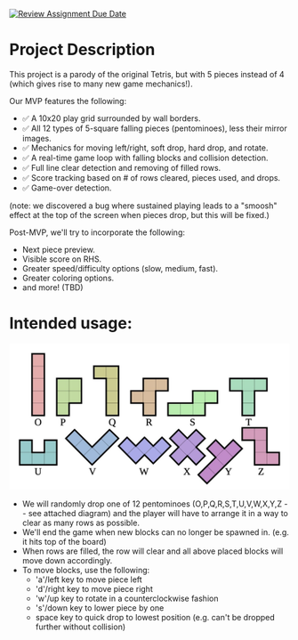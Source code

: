 [![Review Assignment Due Date](https://classroom.github.com/assets/deadline-readme-button-22041afd0340ce965d47ae6ef1cefeee28c7c493a6346c4f15d667ab976d596c.svg)](https://classroom.github.com/a/YxXKqIeT)
# Project Description

This project is a parody of the original Tetris, but with 5 pieces instead of 4 (which gives rise to many new game mechanics!).

Our MVP features the following:

- :white_check_mark: A 10x20 play grid surrounded by wall borders.
- :white_check_mark: All 12 types of 5-square falling pieces (pentominoes), less their mirror images. 
- :white_check_mark: Mechanics for moving left/right, soft drop, hard drop, and rotate.
- :white_check_mark: A real-time game loop with falling blocks and collision detection.
- :white_check_mark: Full line clear detection and removing of filled rows.
- :white_check_mark: Score tracking based on # of rows cleared, pieces used, and drops.
- :white_check_mark: Game-over detection.

(note: we discovered a bug where sustained playing leads to a "smoosh" effect at the top of the screen when pieces drop, but this will be fixed.)

Post-MVP, we'll try to incorporate the following:
- Next piece preview.
- Visible score on RHS.
- Greater speed/difficulty options (slow, medium, fast).
- Greater coloring options.
- and more! (TBD)


# Intended usage:

![PIECES DIAGRAM](pieces.jpeg?raw=true "Diagram of all pentomino pieces. Our implemented pieces may be different due to reflections for optimization." )

- We will randomly drop one of 12 pentominoes (O,P,Q,R,S,T,U,V,W,X,Y,Z -- see attached diagram) and the player will have to arrange it in a way to clear as many rows as possible. 
- We'll end the game when new blocks can no longer be spawned in. (e.g. it hits top of the board)
- When rows are filled, the row will clear and all above placed blocks will move down accordingly.
- To move blocks, use the following:
  - 'a'/left key to move piece left
  - 'd'/right key to move piece right
  - 'w'/up key to rotate in a counterclockwise fashion
  - 's'/down key to lower piece by one
  - space key to quick drop to lowest position (e.g. can't be dropped further without collision)